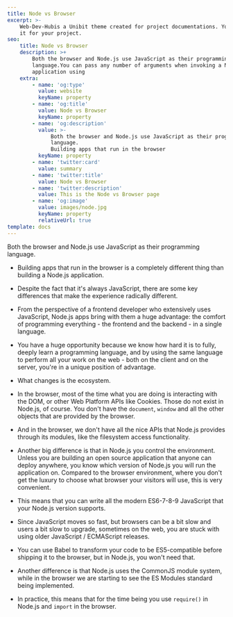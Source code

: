 ```yaml
---
title: Node vs Browser
excerpt: >-
    Web-Dev-Hubis a Unibit theme created for project documentations. You can use
    it for your project.
seo:
    title: Node vs Browser
    description: >+
        Both the browser and Node.js use JavaScript as their programming
        language.You can pass any number of arguments when invoking a Node.js
        application using
    extra:
        - name: 'og:type'
          value: website
          keyName: property
        - name: 'og:title'
          value: Node vs Browser
          keyName: property
        - name: 'og:description'
          value: >-
              Both the browser and Node.js use JavaScript as their programming
              language.
              Building apps that run in the browser
          keyName: property
        - name: 'twitter:card'
          value: summary
        - name: 'twitter:title'
          value: Node vs Browser
        - name: 'twitter:description'
          value: This is the Node vs Browser page
        - name: 'og:image'
          value: images/node.jpg
          keyName: property
          relativeUrl: true
template: docs
---
```


Both the browser and Node.js use JavaScript as their programming language.

-   Building apps that run in the browser is a completely different thing than building a Node.js application.

-   Despite the fact that it's always JavaScript, there are some key differences that make the experience radically different.

-   From the perspective of a frontend developer who extensively uses JavaScript, Node.js apps bring with them a huge advantage: the comfort of programming everything - the frontend and the backend - in a single language.

-   You have a huge opportunity because we know how hard it is to fully, deeply learn a programming language, and by using the same language to perform all your work on the web - both on the client and on the server, you're in a unique position of advantage.

-   What changes is the ecosystem.

-   In the browser, most of the time what you are doing is interacting with the DOM, or other Web Platform APIs like Cookies. Those do not exist in Node.js, of course. You don't have the `document`, `window` and all the other objects that are provided by the browser.

-   And in the browser, we don't have all the nice APIs that Node.js provides through its modules, like the filesystem access functionality.

-   Another big difference is that in Node.js you control the environment. Unless you are building an open source application that anyone can deploy anywhere, you know which version of Node.js you will run the application on. Compared to the browser environment, where you don't get the luxury to choose what browser your visitors will use, this is very convenient.

-   This means that you can write all the modern ES6-7-8-9 JavaScript that your Node.js version supports.

-   Since JavaScript moves so fast, but browsers can be a bit slow and users a bit slow to upgrade, sometimes on the web, you are stuck with using older JavaScript / ECMAScript releases.

-   You can use Babel to transform your code to be ES5-compatible before shipping it to the browser, but in Node.js, you won't need that.

-   Another difference is that Node.js uses the CommonJS module system, while in the browser we are starting to see the ES Modules standard being implemented.

-   In practice, this means that for the time being you use `require()` in Node.js and `import` in the browser.
